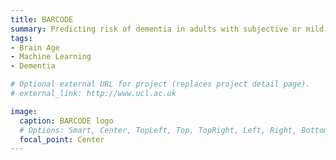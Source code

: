 ```yaml
---
title: BARCODE
summary: Predicting risk of dementia in adults with subjective or mild cognitive impairment using the brain-age paradigm.
tags:
- Brain Age
- Machine Learning
- Dementia

# Optional external URL for project (replaces project detail page).
# external_link: http://www.ucl.ac.uk

image:
  caption: BARCODE logo
  # Options: Smart, Center, TopLeft, Top, TopRight, Left, Right, BottomLeft, Bottom, BottomRight
  focal_point: Center
---
```

